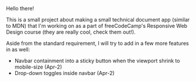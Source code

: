 Hello there! 

This is a small project about making a small technical document app (similar to MDN) that I'm working on as a part of freeCodeCamp's Responsive Web Design course (they are really cool, check them out!).

Aside from the standard requirement, I will try to add in a few more features in as well:

- Navbar containment into a sticky button when the viewport shrink to mobile-size (Apr-2)
- Drop-down toggles inside navbar  (Apr-2)
